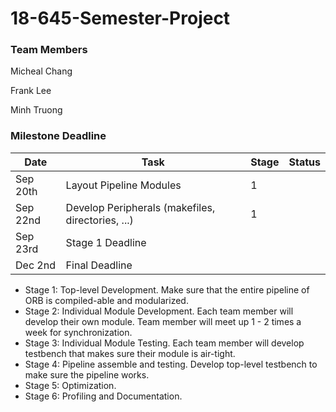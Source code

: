 # 18-645-Semester-Project

### Team Members
Micheal Chang

Frank Lee

Minh Truong

### Milestone Deadline
| Date | Task | Stage | Status |
|------|------|-------|--------|
|   Sep 20th   |   Layout Pipeline Modules   |   1    |        |
|   Sep 22nd   |   Develop Peripherals (makefiles, directories, ...)  |   1    |        |
|   Sep 23rd   |   Stage 1 Deadline | | | 
|   Dec 2nd   |   Final Deadline   |       |        |

* Stage 1: Top-level Development. Make sure that the entire pipeline of ORB is compiled-able and modularized.
* Stage 2: Individual Module Development. Each team member will develop their own module. Team member will meet up 1 - 2 times
a week for synchronization.
* Stage 3: Individual Module Testing. Each team member will develop testbench that makes sure their module is air-tight.
* Stage 4: Pipeline assemble and testing. Develop top-level testbench to make sure the pipeline works.
* Stage 5: Optimization.
* Stage 6: Profiling and Documentation.
